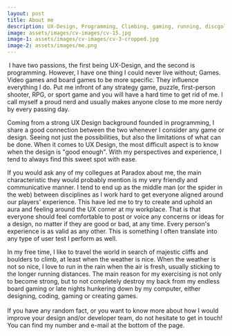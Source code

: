 ```yaml
---
layout: post
title: About me
description: UX-Design, Programming, Climbing, gaming, running, discgolfing, and random facts
image: assets/images/cv-images/cv-15.jpg
image-1: assets/images/cv-images/cv-3-cropped.jpg
image-2: assets/images/me.png
---
```


<p><span class="image left"><img src="{{ site.baseurl }}/{{ page.image-1 }}" alt="" /></span>
I have two passions, the first being UX-Design, and the second is programming. However, I have one thing I could never live without; Games. Video games and board games to be more specific. They influence everything I do. Put me infront of any strategy game, puzzle, first-person shooter, RPG, or sport game and you will have a hard time to get rid of me. I call myself a proud nerd and usually makes anyone close to me more nerdy by every passing day.
</p>

<p>
Coming from a strong UX Design background founded in programming, I share a good connection between the two whenever I consider any game or design. Seeing not just the possibilities, but also the limitations of what can be done. When it comes to UX Design, the most difficult aspect is to know when the design is "good enough". With my perspectives and experience, I tend to always find this sweet spot with ease.
</p>

<p>
If you would ask any of my collegues at Paradox about me, the main characteristic they would probably mention is my very friendly and communicative manner. I tend to end up as the middle man (or the spider in the web) between disciplines as I work hard to get everyone aligned around our players' experience. This have led me to try to create and uphold an aura and feeling around the UX corner at my workplace. That is that everyone should feel comfortable to post or voice any concerns or ideas for a design, no matter if they are good or bad, at any time. Every person's experience is as valid as any other. This is something I often translate into any type of user test I perform as well.
</p>

<p>
In my free time, I like to travel the world in search of majestic cliffs and boulders to climb, at least when the weather is nice. When the weather is not so nice, I love to run in the rain when the air is fresh, usually sticking to the longer running distances. The main reason for my exercising is not only to become strong, but to not completely destroy my back from my endless board gaming or late nights hunkering down by my computer, either designing, coding, gaming or creating games.
<br>
<br>
If you have any random fact, or you want to know more about how I would improve your design and/or developer team, do not hesitate to get in touch! You can find my number and e-mail at the bottom of the page.
</p><span class="image main"><img src="{{ site.baseurl }}/{{ page.image-2 }}" alt="" /></span>